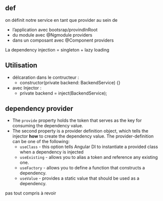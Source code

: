 ## def

on définit notre service en tant que provider au sein de

- l’application avec bootsrap/provindInRoot
- du module avec @Ngmodule providers
- dans un composant avec @Component providers

La dependency injection = singleton + lazy loading

## Utilisation

- délcaration dans le contructeur :
    - constructor(private backend: BackendService) {}
- avec Injector :
    - private backend = inject(BackendService);

## dependency provider

- The `provide` property holds the token that serves as the key for consuming the dependency value.
- The second property is a provider definition object, which tells the injector **how** to create the dependency value. The provider-definition can be one of the following:
    - `useClass` - this option tells Angular DI to instantiate a provided class when a dependency is injected
    - `useExisting` - allows you to alias a token and reference any existing one.
    - `useFactory` - allows you to define a function that constructs a dependency.
    - `useValue` - provides a static value that should be used as a dependency.

pas tout compris à revoir